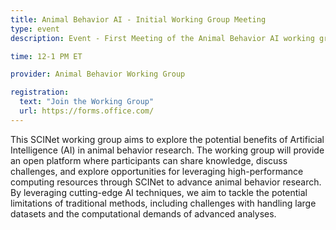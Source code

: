 ```yaml
---
title: Animal Behavior AI - Initial Working Group Meeting
type: event
description: Event - First Meeting of the Animal Behavior AI working groups

time: 12-1 PM ET

provider: Animal Behavior Working Group

registration: 
  text: "Join the Working Group"
  url: https://forms.office.com/
---
```


This SCINet working group aims to explore the potential benefits of Artificial Intelligence (AI) in animal behavior research. The working group will provide an open platform where participants can share knowledge, discuss challenges, and explore opportunities for leveraging high-performance computing resources through SCINet to advance animal behavior research.<!--excerpt--> By leveraging cutting-edge AI techniques, we aim to tackle the potential limitations of traditional methods, including challenges with handling large datasets and the computational demands of advanced analyses.
